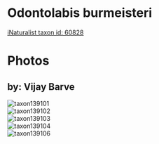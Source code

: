 
Odontolabis burmeisteri
=======================
  
[iNaturalist taxon id: 60828](https://www.inaturalist.org/taxa/60828)
# Photos

## by: Vijay Barve
  
![taxon139101](https://inaturalist-open-data.s3.amazonaws.com/photos/168510/medium.JPG)  
![taxon139102](https://inaturalist-open-data.s3.amazonaws.com/photos/168511/medium.JPG)  
![taxon139103](https://inaturalist-open-data.s3.amazonaws.com/photos/168512/medium.JPG)  
![taxon139104](https://inaturalist-open-data.s3.amazonaws.com/photos/168513/medium.JPG)  
![taxon139106](https://inaturalist-open-data.s3.amazonaws.com/photos/168515/medium.JPG)